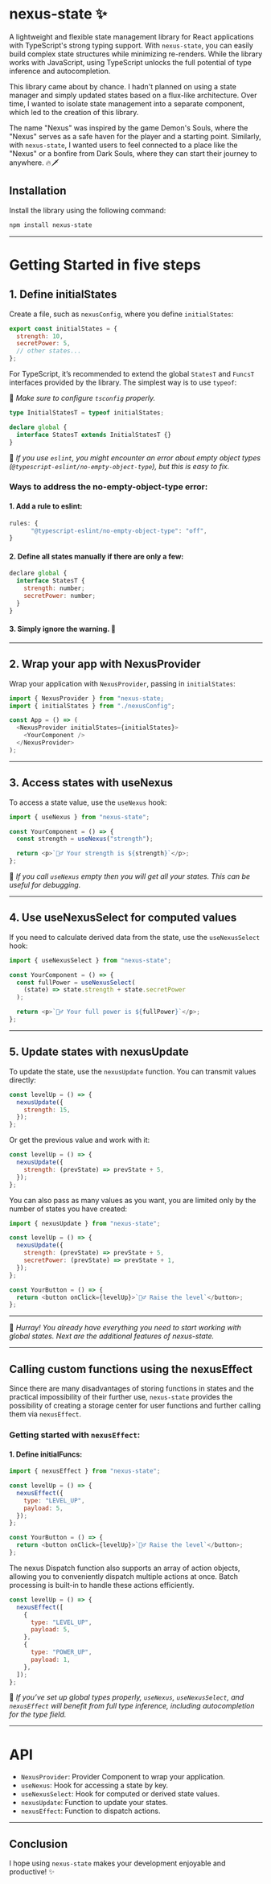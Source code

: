 # nexus-state ✨

A lightweight and flexible state management library for React applications with TypeScript's strong typing support. With `nexus-state`, you can easily build complex state structures while minimizing re-renders. While the library works with JavaScript, using TypeScript unlocks the full potential of type inference and autocompletion.

This library came about by chance. I hadn't planned on using a state manager and simply updated states based on a flux-like architecture. Over time, I wanted to isolate state management into a separate component, which led to the creation of this library.

The name "Nexus" was inspired by the game Demon's Souls, where the "Nexus" serves as a safe haven for the player and a starting point. Similarly, with `nexus-state`, I wanted users to feel connected to a place like the "Nexus" or a bonfire from Dark Souls, where they can start their journey to anywhere.
🔥🗡️

## Installation

Install the library using the following command:

```bash
npm install nexus-state
```

---

# Getting Started in five steps

## 1. Define initialStates

Create a file, such as `nexusConfig`, where you define `initialStates`:

```javascript
export const initialStates = {
  strength: 10,
  secretPower: 5,
  // other states...
};
```

For TypeScript, it’s recommended to extend the global `StatesT` and `FuncsT` interfaces provided by the library. The simplest way is to use `typeof`:

🔮 _Make sure to configure `tsconfig` properly._

```typescript
type InitialStatesT = typeof initialStates;

declare global {
  interface StatesT extends InitialStatesT {}
}
```

🔮 _If you use `eslint`, you might encounter an error about empty object types (`@typescript-eslint/no-empty-object-type`), but this is easy to fix._

### Ways to address the no-empty-object-type error:

#### 1. Add a rule to eslint:

```typescript
rules: {
      "@typescript-eslint/no-empty-object-type": "off",
}
```

#### 2. Define all states manually if there are only a few:

```javascript
declare global {
  interface StatesT {
    strength: number;
    secretPower: number;
  }
}
```

#### 3. Simply ignore the warning. 🙌

---

## 2. Wrap your app with NexusProvider

Wrap your application with `NexusProvider`, passing in `initialStates`:

```javascript
import { NexusProvider } from "nexus-state;
import { initialStates } from "./nexusConfig";

const App = () => (
  <NexusProvider initialStates={initialStates}>
    <YourComponent />
  </NexusProvider>
);
```

---

## 3. Access states with useNexus

To access a state value, use the `useNexus` hook:

```javascript
import { useNexus } from "nexus-state";

const YourComponent = () => {
  const strength = useNexus("strength");

  return <p>`🧙‍♂️ Your strength is ${strength}`</p>;
};
```

🔮 _If you call `useNexus` empty then you will get all your states. This can be useful for debugging._

---

## 4. Use useNexusSelect for computed values

If you need to calculate derived data from the state, use the `useNexusSelect` hook:

```javascript
import { useNexusSelect } from "nexus-state";

const YourComponent = () => {
  const fullPower = useNexusSelect(
    (state) => state.strength + state.secretPower
  );

  return <p>`🧙‍♂️ Your full power is ${fullPower}`</p>;
};
```

---

## 5. Update states with nexusUpdate

To update the state, use the `nexusUpdate` function. You can transmit values directly:

```javascript
const levelUp = () => {
  nexusUpdate({
    strength: 15,
  });
};
```

Or get the previous value and work with it:

```javascript
const levelUp = () => {
  nexusUpdate({
    strength: (prevState) => prevState + 5,
  });
};
```

You can also pass as many values as you want, you are limited only by the number of states you have created:

```javascript
import { nexusUpdate } from "nexus-state";

const levelUp = () => {
  nexusUpdate({
    strength: (prevState) => prevState + 5,
    secretPower: (prevState) => prevState + 1,
  });
};

const YourButton = () => {
  return <button onClick={levelUp}>`🧙‍♂️ Raise the level`</button>;
};
```

---

🎉 _Hurray! You already have everything you need to start working with global states. Next are the additional features of nexus-state._

---

## Calling custom functions using the nexusEffect

Since there are many disadvantages of storing functions in states and the practical impossibility of their further use, `nexus-state` provides the possibility of creating a storage center for user functions and further calling them via `nexusEffect`.

### Getting started with `nexusEffect`:

#### 1. Define initialFuncs:

```javascript
import { nexusEffect } from "nexus-state";

const levelUp = () => {
  nexusEffect({
    type: "LEVEL_UP",
    payload: 5,
  });
};

const YourButton = () => {
  return <button onClick={levelUp}>`🧙‍♂️ Raise the level`</button>;
};
```

The nexus Dispatch function also supports an array of action objects, allowing you to conveniently dispatch multiple actions at once. Batch processing is built-in to handle these actions efficiently.

```javascript
const levelUp = () => {
  nexusEffect([
    {
      type: "LEVEL_UP",
      payload: 5,
    },
    {
      type: "POWER_UP",
      payload: 1,
    },
  ]);
};
```

🔮 _If you’ve set up global types properly, `useNexus`, `useNexusSelect`, and `nexusEffect` will benefit from full type inference, including autocompletion for the type field._

---

# API

- `NexusProvider`: Provider Component to wrap your application.
- `useNexus`: Hook for accessing a state by key.
- `useNexusSelect`: Hook for computed or derived state values.
- `nexusUpdate`: Function to update your states.
- `nexusEffect`: Function to dispatch actions.

---

## Conclusion

I hope using `nexus-state` makes your development enjoyable and productive! ✨
